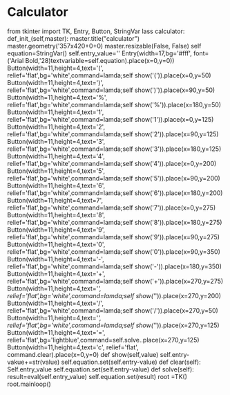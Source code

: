# Calculator
from tkinter import TK, Entry, Button, StringVar
lass calculator:
def_init_(self,master):
master.title("calculator")
master.geometry('357x420+0+0)
master.resizable(False, False)
self equation=StringVar()
self.entry_value=''
Entry(width=17,bg='#fff', font=('Arial Bold,'28)textvariable=self.equation).place(x=0,y=0))
Button(width=11,height=4,text='(', relief='flat',bg='white',command=lamda;self show('(')).place(x=0,y=50)
Button(width=11,height=4,text=')', relief='flat',bg='white',command=lamda;self show(')')).place(x=90,y=50)
Button(width=11,height=4,text='%', relief='flat',bg='white',command=lamda;self show('%')).place(x=180,y=50)
Button(width=11,height=4,text='1', relief='flat',bg='white',command=lamda;self show('1')).place(x=0,y=125)
Button(width=11,height=4,text='2', relief='flat',bg='white',command=lamda;self show('2')).place(x=90,y=125)
Button(width=11,height=4,text='3', relief='flat',bg='white',command=lamda;self show('3')).place(x=180,y=125)
Button(width=11,height=4,text='4', relief='flat',bg='white',command=lamda;self show('4')).place(x=0,y=200)
Button(width=11,height=4,text='5', relief='flat',bg='white',command=lamda;self show('5')).place(x=90,y=200)
Button(width=11,height=4,text='6', relief='flat',bg='white',command=lamda;self show('6')).place(x=180,y=200)
Button(width=11,height=4,text=7', relief='flat',bg='white',command=lamda;self show('7')).place(x=0,y=275)
Button(width=11,height=4,text='8', relief='flat',bg='white',command=lamda;self show('8')).place(x=180,y=275)
Button(width=11,height=4,text='9', relief='flat',bg='white',command=lamda;self show('9')).place(x=90,y=275)
Button(width=11,height=4,text='0', relief='flat',bg='white',command=lamda;self show('0')).place(x=90,y=350)
Button(width=11,height=4,text='-', relief='flat',bg='white',command=lamda;self show('-')).place(x=180,y=350)
Button(width=11,height=4,text='+', relief='flat',bg='white',command=lamda;self show('+')).place(x=270,y=275)
Button(width=11,height=4,text='_', relief='flat',bg='white',command=lamda;self show('_')).place(x=270,y=200)
Button(width=11,height=4,text='/', relief='flat',bg='white',command=lamda;self show('/')).place(x=270,y=50)
Button(width=11,height=4,text='*', relief='flat',bg='white',command=lamda;self show('*')).place(x=270,y=125)
Button(width=11,height=4,text='=', relief='flat',bg='lightblue',command=self.solve..place(x=270,y=125)
Button(width=11,height=4,text='c', relief='flat', command.clear).place(x=0,y=0)
def show(self,value)
self.entry-vakue+=str(value)
self.equation.set(self.entry-value)
def clear(self):
Self.entry_value
self.equation.set(self.entry-value)
def solve(self):
result=eval(self.entry_value)
self.equation.set(result)
root =TK()
root.mainloop()
